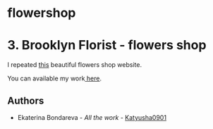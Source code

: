 # flowershop
<h1>3. Brooklyn Florist - flowers shop  </h1>
<p>I repeated <a href="[https://coupletcoffee.com/](https://www.brooklynyardsflowers.com/?utm_source=google&utm_medium=ppc&utm_campaign=anniversary&srccode=ps_osm&_vsrefdom=p.7334&gclid=Cj0KCQjwho-lBhC_ARIsAMpgMoe6JB-iraire1kUvzz3erq_V5UUaTtF-ZIMhSD23O6BphuOyA90AMYaAiNCEALw_wcB)">this</a> beautiful flowers shop website. </p>
<p>You can available my work<a href="[https://katyusha0901.github.io/couplet-coffee/](https://github.com/Katyusha0901/flowershop.git)"> here</a>. </p>

<h2>Authors</h2>
<ul><li> Ekaterina Bondareva - <i>All the work</i> -  <a href="https://github.com/Katyusha0901">Katyusha0901</li></ul>
